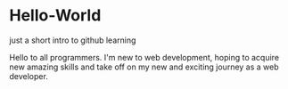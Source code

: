 # Hello-World
just a short intro to github learning

Hello to all programmers. I'm new to web development, hoping to acquire new amazing skills and take off on my new and exciting journey as a web developer.
